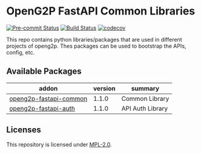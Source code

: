 # OpenG2P FastAPI Common Libraries
[![Pre-commit Status](https://github.com/OpenG2P/openg2p-fastapi-common/actions/workflows/pre-commit.yml/badge.svg?branch=1.1)](https://github.com/OpenG2P/openg2p-fastapi-common/actions/workflows/pre-commit.yml?query=branch%3A1.1)
[![Build Status](https://github.com/OpenG2P/openg2p-fastapi-common/actions/workflows/test.yml/badge.svg?branch=1.1)](https://github.com/OpenG2P/openg2p-fastapi-common/actions/workflows/test.yml?query=branch%3A1.1)
[![codecov](https://codecov.io/gh/OpenG2P/openg2p-fastapi-common/branch/1.1/graph/badge.svg)](https://codecov.io/gh/OpenG2P/openg2p-fastapi-common)

This repo contains python libraries/packages that are used in different projects of openg2p. Thes packages can be used to bootstrap the APIs, config, etc.

## Available Packages

addon | version | summary
----- | ------- | -------
[openg2p-fastapi-common](openg2p-fastapi-common/) | 1.1.0 | Common Library
[openg2p-fastapi-auth](openg2p-fastapi-auth/) | 1.1.0 | API Auth Library

## Licenses

This repository is licensed under [MPL-2.0](LICENSE).
